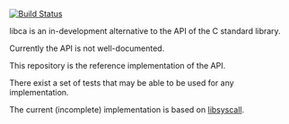 [![Build Status](https://travis-ci.org/col6y/libca.svg?branch=master)](https://travis-ci.org/col6y/libca)

libca is an in-development alternative to the API of the C standard library.

Currently the API is not well-documented.

This repository is the reference implementation of the API.

There exist a set of tests that may be able to be used for any implementation.

The current (incomplete) implementation is based on [libsyscall](https://github.com/col6y/libsyscall).
